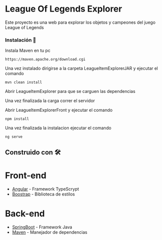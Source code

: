 # League Of Legends Explorer

Este proyecto es una web para explorar los objetos y campeones del juego League of Legends

### Instalación 🔧

Instala Maven en tu pc

```
https://maven.apache.org/download.cgi
```

Una vez instalado dirigirse a la carpeta LeagueItemExplorerJAR y ejecutar el comando

```
mvn clean install
```

Abrir LeagueItemExplorer para que se carguen las dependencias

Una vez finalizada la carga correr el servidor

Abrir LeagueItemExplorerFront y ejecutar el comando

```
npm install
```
Una vez finalizada la instalacion ejecutar el comando

```
ng serve
```

## Construido con 🛠️

  # Front-end
* [Angular](https://angular.io/docs) - Framework TypeScrypt 
* [Boostrap](https://getbootstrap.com/docs/5.3/getting-started/introduction/) - Biblioteca de estilos

# Back-end
* [SpringBoot](https://spring.io/projects/spring-boot) - Framework Java 
* [Maven](https://maven.apache.org/) - Manejador de dependencias
